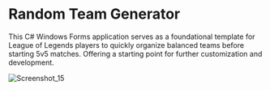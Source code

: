 
# Random Team Generator

This C# Windows Forms application serves as a foundational template for League of Legends players to quickly organize balanced teams before starting 5v5 matches. Offering a starting point for further customization and development. 


![Screenshot_15](https://github.com/user-attachments/assets/ad75612f-9379-499d-82ef-742937be8369)
